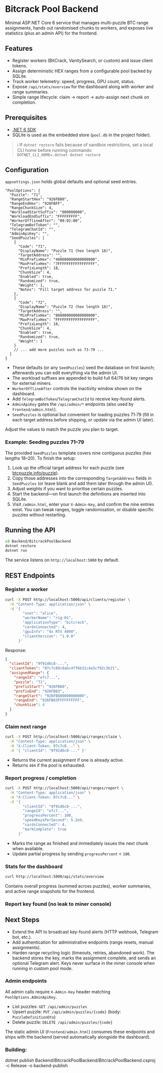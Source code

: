 # Bitcrack Pool Backend

Minimal ASP.NET Core 6 service that manages multi-puzzle BTC range assignments, hands out randomised chunks to workers, and exposes live statistics (plus an admin API) for the frontend.

## Features

- Register workers (BitCrack, VanitySearch, or custom) and issue client tokens.
- Assign deterministic HEX ranges from a configurable pool backed by SQLite.
- Track worker telemetry: speed, progress, GPU count, status.
- Expose `/api/stats/overview` for the dashboard along with worker and range summaries.
- Simple range lifecycle: claim → report → auto-assign next chunk on completion.

## Prerequisites

- [.NET 6 SDK](https://dotnet.microsoft.com/en-us/download/dotnet/6.0)
- SQLite is used as the embedded store (`pool.db` in the project folder).

> ℹ️ If `dotnet restore` fails because of sandbox restrictions, set a local CLI home before running commands:  
> `DOTNET_CLI_HOME=.dotnet dotnet restore`

## Configuration

`appsettings.json` holds global defaults and optional seed entries.

```jsonc
"PoolOptions": {
  "Puzzle": "71",
  "RangeStartHex": "926FB80",
  "RangeEndHex": "926FBFF",
  "RangeChunkSize": 4,
  "WorkloadStartSuffix": "000000000",
  "WorkloadEndSuffix": "FFFFFFFFF",
  "WorkerOfflineAfter": "00:02:00",
  "TelegramBotToken": "",
  "TelegramChatId": "",
  "AdminApiKey": "",
  "SeedPuzzles": [
    {
      "Code": "71",
      "DisplayName": "Puzzle 71 (hex length 18)",
      "TargetAddress": "",
      "MinPrefixHex": "400000000000000000",
      "MaxPrefixHex": "7FFFFFFFFFFFFFFFFF",
      "PrefixLength": 18,
      "ChunkSize": 4,
      "Enabled": true,
      "Randomized": true,
      "Weight": 1,
      "Notes": "Fill target address for puzzle 71."
    },
    {
      "Code": "72",
      "DisplayName": "Puzzle 72 (hex length 18)",
      "TargetAddress": "",
      "MinPrefixHex": "800000000000000000",
      "MaxPrefixHex": "FFFFFFFFFFFFFFFFFF",
      "PrefixLength": 18,
      "ChunkSize": 4,
      "Enabled": true,
      "Randomized": true,
      "Weight": 1
    }
    // ... add more puzzles such as 73-79 ...
  ]
}
```

- These defaults (or any `SeedPuzzles`) seed the database on first launch; afterwards you can edit everything via the admin UI.
- The workload suffixes are appended to build full 64/76 bit key ranges for external miners.
- `WorkerOfflineAfter` controls the inactivity window shown on the dashboard.
- Add `TelegramBotToken`/`TelegramChatId` to receive key-found alerts.
- `AdminApiKey` gates the `/api/admin/*` endpoints (also used by `Frontend/admin.html`).
- `SeedPuzzles` is optional but convenient for loading puzzles 71‑79 (fill in each target address before shipping, or update via the admin UI later).

Adjust the values to match the puzzle you plan to target.

### Example: Seeding puzzles 71–79

The provided `SeedPuzzles` template covers nine contiguous puzzles (hex lengths 18–20). To finish the setup:

1. Look up the official target address for each puzzle (see [btcpuzzle.info/puzzle](https://btcpuzzle.info/puzzle)).
2. Copy those addresses into the corresponding `TargetAddress` fields in `SeedPuzzles` (or leave blank and add them later through the admin UI).
3. Adjust weights if you want to prioritise certain puzzles.
4. Start the backend—on first launch the definitions are inserted into SQLite.
5. Visit `/admin.html`, enter your `X-Admin-Key`, and confirm the nine entries exist. You can tweak ranges, toggle randomisation, or disable specific puzzles without restarting.

## Running the API

```bash
cd Backend/BitcrackPoolBackend
dotnet restore
dotnet run
```

The service listens on `http://localhost:5000` by default.

## REST Endpoints

### Register a worker

```bash
curl -X POST http://localhost:5000/api/clients/register \
  -H "Content-Type: application/json" \
  -d '{
        "user": "alice",
        "workerName": "rig-01",
        "applicationType": "bitcrack",
        "cardsConnected": 4,
        "gpuInfo": "4x RTX 4090",
        "clientVersion": "1.0.0"
      }'
```

Response:

```json
{
  "clientId": "9f91d6c8-...",
  "clientToken": "07c7c89c8abc4ff6b31c4e5cf92c3b21",
  "assignedRange": {
    "rangeId": "efc7...",
    "puzzle": "71",
    "prefixStart": "926FB80",
    "prefixEnd": "926FB83",
    "rangeStart": "926FB800000000000",
    "rangeEnd": "926FB83FFFFFFFFFF",
    "chunkSize": 4
  }
}
```

### Claim next range

```bash
curl -X POST http://localhost:5000/api/ranges/claim \
  -H "Content-Type: application/json" \
  -H "X-Client-Token: 07c7c8..." \
  -d '{ "clientId": "9f91d6c8-..." }'
```

- Returns the current assignment if one is already active.
- Returns `404` if the pool is exhausted.

### Report progress / completion

```bash
curl -X POST http://localhost:5000/api/ranges/report \
  -H "Content-Type: application/json" \
  -H "X-Client-Token: 07c7c8..." \
  -d '{
        "clientId": "9f91d6c8-...",
        "rangeId": "efc7...",
        "progressPercent": 100,
        "speedKeysPerSecond": 5.2e9,
        "cardsConnected": 4,
        "markComplete": true
      }'
```

- Marks the range as finished and immediately issues the next chunk when available.
- Update partial progress by sending `progressPercent` < `100`.

### Stats for the dashboard

```bash
curl http://localhost:5000/api/stats/overview
```

Contains overall progress (summed across puzzles), worker summaries, and active range snapshots for the frontend.

### Report key found (no leak to miner console)

## Next Steps

- Extend the API to broadcast key-found alerts (HTTP webhook, Telegram bot, etc.).
- Add authentication for administrative endpoints (range resets, manual assignments).
- Harden range recycling logic (timeouts, retries, abandoned work).
The backend stores the key, marks the assignment complete, and sends an optional Telegram alert. Keys never surface in the miner console when running in custom pool mode.

### Admin endpoints

All admin calls require `X-Admin-Key` header matching `PoolOptions.AdminApiKey`.

* List puzzles: `GET /api/admin/puzzles`
* Upsert puzzle: `PUT /api/admin/puzzles/{code}` (body: `PuzzleDefinitionDto`)
* Delete puzzle: `DELETE /api/admin/puzzles/{code}`

The static admin UI (`Frontend/admin.html`) consumes these endpoints and ships with the backend (served automatically alongside the dashboard).


### Building:
dotnet publish Backend/BitcrackPoolBackend/BitcrackPoolBackend.csproj \
    -c Release -o backend-publish